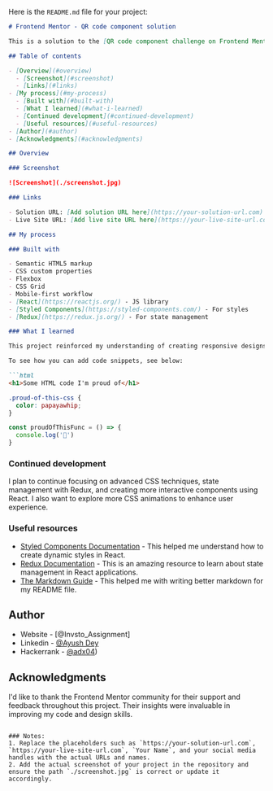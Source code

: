 Here is the `README.md` file for your project:

```markdown
# Frontend Mentor - QR code component solution

This is a solution to the [QR code component challenge on Frontend Mentor](https://www.frontendmentor.io/challenges/qr-code-component-iux_sIO_H). Frontend Mentor challenges help you improve your coding skills by building realistic projects.

## Table of contents

- [Overview](#overview)
  - [Screenshot](#screenshot)
  - [Links](#links)
- [My process](#my-process)
  - [Built with](#built-with)
  - [What I learned](#what-i-learned)
  - [Continued development](#continued-development)
  - [Useful resources](#useful-resources)
- [Author](#author)
- [Acknowledgments](#acknowledgments)

## Overview

### Screenshot

![Screenshot](./screenshot.jpg)

### Links

- Solution URL: [Add solution URL here](https://your-solution-url.com)
- Live Site URL: [Add live site URL here](https://your-live-site-url.com)

## My process

### Built with

- Semantic HTML5 markup
- CSS custom properties
- Flexbox
- CSS Grid
- Mobile-first workflow
- [React](https://reactjs.org/) - JS library
- [Styled Components](https://styled-components.com/) - For styles
- [Redux](https://redux.js.org/) - For state management

### What I learned

This project reinforced my understanding of creating responsive designs and integrating state management with Redux. I learned how to use styled-components to create dynamic styles and how to implement a dark mode toggle using Redux for state management.

To see how you can add code snippets, see below:

```html
<h1>Some HTML code I'm proud of</h1>
```
```css
.proud-of-this-css {
  color: papayawhip;
}
```
```js
const proudOfThisFunc = () => {
  console.log('🎉')
}
```

### Continued development

I plan to continue focusing on advanced CSS techniques, state management with Redux, and creating more interactive components using React. I also want to explore more CSS animations to enhance user experience.

### Useful resources

- [Styled Components Documentation](https://styled-components.com/docs) - This helped me understand how to create dynamic styles in React.
- [Redux Documentation](https://redux.js.org/introduction/getting-started) - This is an amazing resource to learn about state management in React applications.
- [The Markdown Guide](https://www.markdownguide.org/) - This helped me with writing better markdown for my README file.

## Author

- Website - [@Invsto_Assignment]
- Linkedin - [@Ayush Dey](https://www.linkedin.com/in/ayush-dey-36919825a/)
- Hackerrank - [@adx04](https://www.hackerrank.com/profile/adx04))

## Acknowledgments

I'd like to thank the Frontend Mentor community for their support and feedback throughout this project. Their insights were invaluable in improving my code and design skills.
```

### Notes:
1. Replace the placeholders such as `https://your-solution-url.com`, `https://your-live-site-url.com`, `Your Name`, and your social media handles with the actual URLs and names.
2. Add the actual screenshot of your project in the repository and ensure the path `./screenshot.jpg` is correct or update it accordingly.
